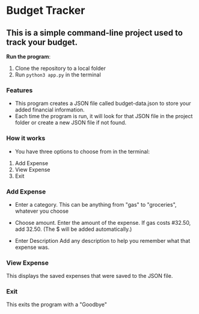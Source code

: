 # Budget Tracker

## This is a simple command-line project used to track your budget.

**Run the program**:
1. Clone the repository to a local folder
2. Run `python3 app.py` in the terminal

### Features

- This program creates a JSON file called budget-data.json to store your added financial information.
- Each time the program is run, it will look for that JSON file in the project folder or create a new JSON file if not found.

### How it works

- You have three options to choose from in the terminal:
1. Add Expense
2. View Expense
3. Exit

### Add Expense
- Enter a category.
This can be anything from "gas" to "groceries", whatever you choose

- Choose amount.
Enter the amount of the expense. If gas costs #32.50, add 32.50. (The $ will be added automatically.)

- Enter Description
  Add any description to help you remember what that expense was.


### View Expense
This displays the saved expenses that were saved to the JSON file.

### Exit
This exits the program with a "Goodbye"
  
 
  

